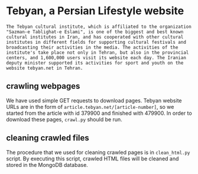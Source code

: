 # Tebyan, a Persian Lifestyle website

    The Tebyan cultural institute, which is affiliated to the organization "Sazman-e Tablighat-e Eslami", is one of the biggest and best known cultural institutes in Iran, and has cooperated with other cultural institutes in different fields for supporting cultural festivals and broadcasting their activities in the media. The activities of the institute's take place not only in Tehran, but also in the provincial centers, and 1,600,000 users visit its website each day. The Iranian deputy minister supported its activities for sport and youth on the website tebyan.net in Tehran.

## crawling webpages

We have used simple GET requests to download pages. Tebyan website URLs are in the form of `article.tebyan.net/[article-number]`, so we started from the article with id 379900 and finished with 479900. In order to download these pages, `crawl.py` should be run.

## cleaning crawled files

The procedure that we used for cleaning crawled pages is in `clean_html.py` script. By executing this script, crawled HTML files will be cleaned and stored in the MongoDB database.


